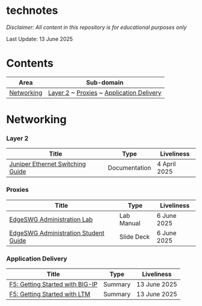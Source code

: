 # technotes
_Disclaimer: All content in this repository is for educational purposes only_

Last Update: 13 June 2025

# Contents
| Area | Sub-domain |
| --- | --- |
| [Networking](#networking) | [Layer 2](#layer-2) ~ [Proxies](#proxies) ~ [Application Delivery](#application-delivery)|


# Networking

### Layer 2
| Title | Type | Liveliness |
| --- | --- | --- |
| [Juniper Ethernet Switching Guide](./Juniper/Juniper%20Ethernet%20Switching%20Guide.pdf) | Documentation | 4 April 2025 |

### Proxies
| Title | Type | Liveliness |
| --- | --- | --- |
| [EdgeSWG Administration Lab](./Symantec/EdgeSWG%20Administration%20Lab%20Manual.pdf) | Lab Manual | 6 June 2025 |
| [EdgeSWG Administration Student Guide](./Symantec/EdgeSWG%20Administration%20Student%20Guide.pdf) | Slide Deck | 6 June 2025 |

### Application Delivery
| Title | Type | Liveliness |
| --- | --- | --- |
| [F5: Getting Started with BIG-IP](./F5/Getting%20Started%20With%20BIG-IP.md) | Summary | 13 June 2025 |
| [F5: Getting Started with LTM](./F5/Getting%20Started%20With%20LTM.md) | Summary | 13 June 2025 |